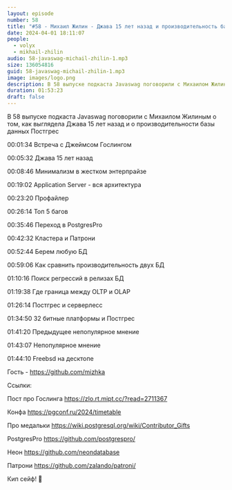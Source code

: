 ```yaml
---
layout: episode
number: 58
title: "#58 - Михаил Жилин - Джава 15 лет назад и производительность базы данных Постгрес"
date: 2024-04-01 18:11:07
people:
  - volyx
  - mikhail-zhilin
audio: 58-javaswag-michail-zhilin-1.mp3
size: 136054816       
guid: 58-javaswag-michail-zhilin-1.mp3
image: images/logo.png
description: В 58 выпуске подкаста Javaswag поговорили с Михаилом Жилиным о том, как выглядела Джава 15 лет назад и о производительности базы данных Постгрес
duration: 01:53:23
draft: false
---
```


В 58 выпуске подкаста Javaswag поговорили с Михаилом Жилиным о том, как выглядела Джава 15 лет назад и о производительности базы данных Постгрес


00:01:34 Встреча с Джеймсом Гослингом

00:05:32 Джава 15 лет назад	 

00:08:46 Минимализм в жестком энтерпрайзе	

00:19:02 Application Server - вся архитектура	

00:23:20 Профайлер	 

00:26:14 Топ 5 багов 	

00:35:46 Переход в PostgresPro	

00:42:32 Кластера и Патрони	 

00:52:44 Берем любую БД	 

00:59:06 Как сравнить производительность двух БД	

01:10:16 Поиск регрессий в релизах БД	

01:19:38 Где граница между OLTP и OLAP	

01:26:14 Постгрес и серверлесс	 

01:34:50 32 битные платформы и Постгрес	 

01:41:20 Предыдущее непопулярное мнение	 

01:43:07 Непопулярное мнение	 

01:44:10 Freebsd на десктопе	 


Гость - https://github.com/mizhka

Ссылки:

Пост про Гослинга https://zlo.rt.mipt.cc/?read=2711367

Конфа https://pgconf.ru/2024/timetable

Про медальки https://wiki.postgresql.org/wiki/Contributor_Gifts

PostgresPro https://github.com/postgrespro/

Неон https://github.com/neondatabase

Патрони https://github.com/zalando/patroni/

Кип сейф! 🖖
